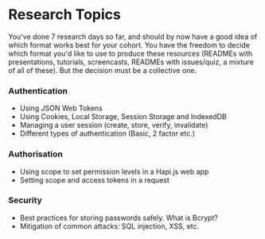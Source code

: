 # Research Topics

You've done 7 research days so far, and should by now have a good idea of which format works best for your cohort. You have the freedom to decide which format you'd like to use to produce these resources \(READMEs with presentations, tutorials, screencasts, READMEs with issues\/quiz, a mixture of all of these\). But the decision must be a collective one.

### Authentication

* Using JSON Web Tokens
* Using Cookies, Local Storage, Session Storage and IndexedDB
* Managing a user session \(create, store, verify, invalidate\)
* Different types of authentication \(Basic, 2 factor etc.\)

### Authorisation

* Using scope to set permission levels in a Hapi.js web app
* Setting scope and access tokens in a request

### Security

* Best practices for storing passwords safely. What is Bcrypt?
* Mitigation of common attacks: SQL injection, XSS, etc.

